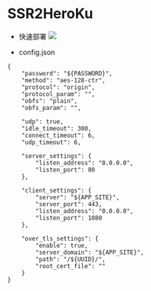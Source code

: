 # SSR2HeroKu

* 快速部署
   [![](https://www.herokucdn.com/deploy/button.png)](https://heroku.com/deploy?template=https://github.com/ssrlive/examples11/tree/master)


* config.json

```
{
    "password": "${PASSWORD}",
    "method": "aes-128-ctr",
    "protocol": "origin",
    "protocol_param": "",
    "obfs": "plain",
    "obfs_param": "",

    "udp": true,
    "idle_timeout": 300,
    "connect_timeout": 6,
    "udp_timeout": 6,

    "server_settings": {
        "listen_address": "0.0.0.0",
        "listen_port": 80
    },

    "client_settings": {
        "server": "${APP_SITE}",
        "server_port": 443,
        "listen_address": "0.0.0.0",
        "listen_port": 1080
    },

    "over_tls_settings": {
        "enable": true,
        "server_domain": "${APP_SITE}",
        "path": "/${UUID}/",
        "root_cert_file": ""
    }
}
```
